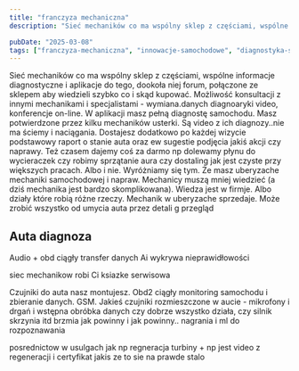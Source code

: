 ```yaml
---
title: "franczyza mechaniczna"
description: "Sieć mechaników co ma wspólny sklep z częściami, wspólne informacje diagnostyczne i aplikacje do tego, dookoła niej forum, połączone ze sklepem aby wiedzieli sz..."

pubDate: "2025-03-08"
tags: ["franczyza-mechaniczna", "innowacje-samochodowe", "diagnostyka-samochodowa", "aplikacje-dla-mechanikow", "uberyzacja-mechaniki", "sensory-w-samochodach", "sztuczna-inteligencja-dla-diagnostyki"]
---
```


Sieć mechaników co ma wspólny sklep z częściami, wspólne informacje diagnostyczne i aplikacje do tego, dookoła niej forum, połączone ze sklepem aby wiedzieli szybko co i skąd kupować. Możliwość konsultacji z innymi mechanikami i specjalistami - wymiana.danych diagnoaryki video, konferencje on-line.  W aplikacji masz pełną diagnostę samochodu. Masz potwierdzone przez kilku mechaników usterki. Są video z ich diagnozy..nie ma ściemy i naciągania. Dostajesz dodatkowo po każdej wizycie podstawowy raport o stanie auta oraz ew sugestie podjęcia jakiś akcji czy naprawy. Też czasem dajemy coś za darmo np dolewamy płynu do wycieraczek czy robimy sprzątanie aura czy dostaling jak jest czyste przy większych pracach. Albo i nie. Wyróżniamy się tym. Że masz uberyzache mechaniki samochodowej i napraw. Mechanicy muszą mniej wiedzieć (a dziś mechanika jest bardzo skomplikowana). Wiedza jest w firmje. Albo działy które robią różne rzeczy. Mechanik w uberyzache sprzedaje. Może zrobić wszystko od umycia auta przez detali g przegląd 

## Auta diagnoza
Audio + obd ciągły transfer danych
Ai wykrywa nieprawidłowości

siec mechanikow robi Ci ksiazke serwisowa


Czujniki do auta nasz montujesz. Obd2 ciągły monitoring samochodu i zbieranie danych. GSM. Jakieś czujniki rozmieszczone w aucie - mikrofony i drgań i wstępna obróbka danych czy dobrze wszystko działa, czy silnik skrzynia itd brzmia jak powinny i jak powinny.. nagrania i ml do rozpoznawania

posrednictow w usulgach jak np regneracja turbiny + np jest video z regeneracji i certyfikat jakis ze to sie na prawde stalo



